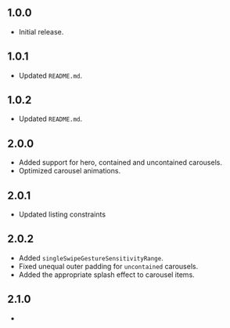 ## 1.0.0

* Initial release.

## 1.0.1

* Updated `README.md`.

## 1.0.2

* Updated `README.md`.

## 2.0.0

* Added support for hero, contained and uncontained carousels.
* Optimized carousel animations.

## 2.0.1

* Updated listing constraints

## 2.0.2

* Added `singleSwipeGestureSensitivityRange`.
* Fixed unequal outer padding for `uncontained` carousels.
* Added the appropriate splash effect to carousel items.

## 2.1.0

* 
